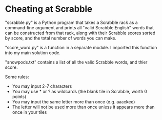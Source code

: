 # Cheating at Scrabble

"scrabble.py" is a Python program that takes a Scrabble rack as a command-line argument and prints all "valid Scrabble English" words that can be constructed from that rack, along with their Scrabble scores sorted by score, and the total number of words you can make. 

"score_word.py" is a function in a separate module. I imported this function into my main solution code.

"snowpods.txt" contains a list of all the valid Scrabble words, and thier score. 

Some rules:
* You may input 2-7 characters
* You may use \* or ? as wildcards (the blank tile in Scrabble, worth 0 points)
* You may input the same letter more than once (e.g. aaackee)
* The letter will not be used more than once unless it appears more than once in your tiles
